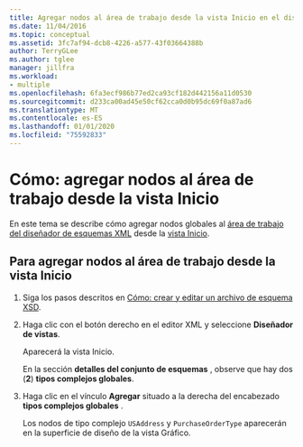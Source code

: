 ```yaml
---
title: Agregar nodos al área de trabajo desde la vista Inicio en el diseñador de esquemas XML
ms.date: 11/04/2016
ms.topic: conceptual
ms.assetid: 3fc7af94-dcb8-4226-a577-43f03664388b
author: TerryGLee
ms.author: tglee
manager: jillfra
ms.workload:
- multiple
ms.openlocfilehash: 6fa3ecf986b77ed2ca93cf182d442156a11d0530
ms.sourcegitcommit: d233ca00ad45e50cf62cca0d0b95dc69f0a87ad6
ms.translationtype: MT
ms.contentlocale: es-ES
ms.lasthandoff: 01/01/2020
ms.locfileid: "75592833"
---
```

# <a name="how-to-add-nodes-to-the-workspace-from-the-start-view"></a>Cómo: agregar nodos al área de trabajo desde la vista Inicio

En este tema se describe cómo agregar nodos globales al [área de trabajo del diseñador de esquemas XML](../xml-tools/xml-schema-designer-workspace.md) desde la [vista Inicio](../xml-tools/start-view.md).

## <a name="to-add-nodes-to-the-workspace-from-the-start-view"></a>Para agregar nodos al área de trabajo desde la vista Inicio

1. Siga los pasos descritos en [Cómo: crear y editar un archivo de esquema XSD](../xml-tools/how-to-create-and-edit-an-xsd-schema-file.md).

2. Haga clic con el botón derecho en el editor XML y seleccione **Diseñador de vistas**.

     Aparecerá la vista Inicio.

     En la sección **detalles del conjunto de esquemas** , observe que hay dos (**2**) **tipos complejos globales**.

3. Haga clic en el vínculo **Agregar** situado a la derecha del encabezado **tipos complejos globales** .

     Los nodos de tipo complejo `USAddress` y `PurchaseOrderType` aparecerán en la superficie de diseño de la vista Gráfico.
